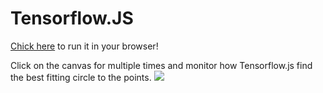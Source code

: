# Tensorflow.JS

[Chick here](http://htmlpreview.github.com/?https://github.com/digitalSculpt/TensorflowJS/blob/master/CircularRegression.html) to run it in your browser!

Click on the canvas for multiple times and monitor how Tensorflow.js find the best fitting circle to the points.
<img src="https://github.com/digitalSculpt/TensorflowJS/blob/master/CircularRegression.png?raw=true">
